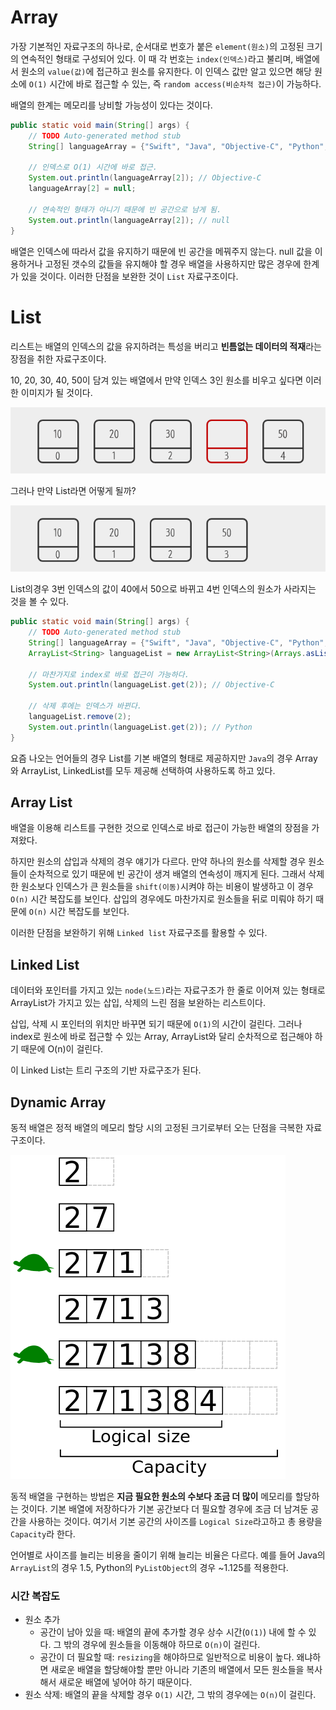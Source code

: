 # Array
가장 기본적인 자료구조의 하나로, 순서대로 번호가 붙은 `element(원소)`의 고정된 크기의 연속적인 형태로 구성되어 있다. 이 때 각 번호는 `index(인덱스)`라고 불리며, 배열에서 원소의 `value(값)`에 접근하고 원소를 유지한다. 이 인덱스 값만 알고 있으면 해당 원소에 `O(1)` 시간에 바로 접근할 수 있는, 즉 `random access(비순차적 접근)`이 가능하다.

배열의 한계는 메모리를 낭비할 가능성이 있다는 것이다.
``` Java
public static void main(String[] args) {
	// TODO Auto-generated method stub
	String[] languageArray = {"Swift", "Java", "Objective-C", "Python", "C"};

	// 인덱스로 O(1) 시간에 바로 접근.
	System.out.println(languageArray[2]); // Objective-C
	languageArray[2] = null;

	// 연속적인 형태가 아니기 때문에 빈 공간으로 남게 됨.
	System.out.println(languageArray[2]); // null
}
```
배열은 인덱스에 따라서 값을 유지하기 때문에 빈 공간을 메꿔주지 않는다. null 값을 이용하거나 고정된 갯수의 값들을 유지해야 할 경우 배열을 사용하지만 많은 경우에 한계가 있을 것이다. 이러한 단점을 보완한 것이 `List` 자료구조이다.

# List
리스트는 배열의 인덱스의 값을 유지하려는 특성을 버리고 **빈틈없는 데이터의 적재**라는 장점을 취한 자료구조이다.

10, 20, 30, 40, 50이 담겨 있는 배열에서 만약 인덱스 3인 원소를 비우고 싶다면 이러한 이미지가 될 것이다.

![Array](images/Array.png)

그러나 만약 List라면 어떻게 될까?

![List](images/List.png)

List의경우 3번 인덱스의 값이 40에서 50으로 바뀌고 4번 인덱스의 원소가 사라지는 것을 볼 수 있다.

``` Java
public static void main(String[] args) {
	// TODO Auto-generated method stub
	String[] languageArray = {"Swift", "Java", "Objective-C", "Python", "C"};
	ArrayList<String> languageList = new ArrayList<String>(Arrays.asList(languageArray));

	// 마찬가지로 index로 바로 접근이 가능하다.
	System.out.println(languageList.get(2)); // Objective-C

	// 삭제 후에는 인덱스가 바뀐다.
	languageList.remove(2);
	System.out.println(languageList.get(2)); // Python
}

```

요즘 나오는 언어들의 경우 List를 기본 배열의 형태로 제공하지만 `Java`의 경우 Array와 ArrayList, LinkedList를 모두 제공해 선택하여 사용하도록 하고 있다.

## Array List
배열을 이용해 리스트를 구현한 것으로 인덱스로 바로 접근이 가능한 배열의 장점을 가져왔다.

하지만 원소의 삽입과 삭제의 경우 얘기가 다르다. 만약 하나의 원소를 삭제할 경우 원소들이 순차적으로 있기 때문에 빈 공간이 생겨 배열의 연속성이 깨지게 된다. 그래서 삭제한 원소보다 인덱스가 큰 원소들을 `shift(이동)`시켜야 하는 비용이 발생하고 이 경우 `O(n)` 시간 복잡도를 보인다. 삽입의 경우에도 마찬가지로 원소들을 뒤로 미뤄야 하기 때문에 `O(n)` 시간 복잡도를 보인다.

이러한 단점을 보완하기 위해 `Linked list` 자료구조를 활용할 수 있다.

## Linked List
데이터와 포인터를 가지고 있는 `node(노드)`라는 자료구조가 한 줄로 이어져 있는 형태로 ArrayList가 가지고 있는 삽입, 삭제의 느린 점을 보완하는 리스트이다.

삽입, 삭제 시 포인터의 위치만 바꾸면 되기 때문에 `O(1)`의 시간이 걸린다. 그러나 index로 원소에 바로 접근할 수 있는 Array, ArrayList와 달리 순차적으로 접근해야 하기 때문에 O(n)이 걸린다.

이 Linked List는 트리 구조의 기반 자료구조가 된다.

## Dynamic Array
동적 배열은 정적 배열의 메모리 할당 시의 고정된 크기로부터 오는 단점을 극복한 자료구조이다.

![동적 배열](images/DynamicArray.png)

동적 배열을 구현하는 방법은 **지금 필요한 원소의 수보다 조금 더 많이** 메모리를 할당하는 것이다. 기본 배열에 저장하다가 기본 공간보다 더 필요할 경우에 조금 더 남겨둔 공간을 사용하는 것이다. 여기서 기본 공간의 사이즈를 `Logical Size`라고하고 총 용량을 `Capacity`라 한다.

언어별로 사이즈를 늘리는 비용을 줄이기 위해 늘리는 비율은 다르다. 예를 들어 Java의 `ArrayList`의 경우 1.5, Python의 `PyListObject`의 경우 ~1.125를 적용한다.

### 시간 복잡도

- 원소 추가
  - 공간이 남아 있을 때: 배열의 끝에 추가할 경우 상수 시간(`O(1)`) 내에 할 수 있다. 그 밖의 경우에 원소들을 이동해야 하므로 `O(n)`이 걸린다.
  - 공간이 더 필요할 때: `resizing`을 해야하므로 일반적으로 비용이 높다. 왜냐하면 새로운 배열을 할당해야할 뿐만 아니라 기존의 배열에서 모든 원소들을 복사해서 새로운 배열에 넣어야 하기 때문이다.
- 원소 삭제: 배열의 끝을 삭제할 경우 `O(1)` 시간, 그 밖의 경우에는 `O(n)`이 걸린다.
